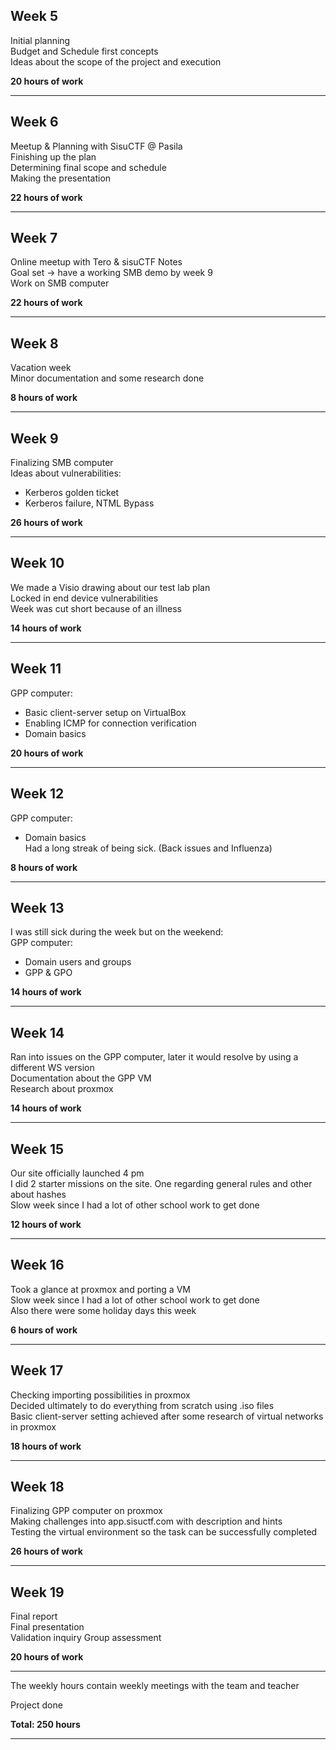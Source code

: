 ## Week 5
Initial planning  
Budget and Schedule first concepts  
Ideas about the scope of the project and execution  

**20 hours of work**

---

## Week 6
Meetup & Planning with SisuCTF @ Pasila  
Finishing up the plan  
Determining final scope and schedule  
Making the presentation  

**22 hours of work**

---

## Week 7
Online meetup with Tero & sisuCTF Notes  
Goal set -> have a working SMB demo by week 9  
Work on SMB computer  

**22 hours of work**

---

## Week 8
Vacation week  
Minor documentation and some research done  

**8 hours of work**

---

## Week 9
Finalizing SMB computer  
Ideas about vulnerabilities:  
- Kerberos golden ticket  
- Kerberos failure, NTML Bypass  

**26 hours of work**

---

## Week 10
We made a Visio drawing about our test lab plan  
Locked in end device vulnerabilities  
Week was cut short because of an illness  

**14 hours of work**

---

## Week 11
GPP computer:  
- Basic client-server setup on VirtualBox  
- Enabling ICMP for connection verification  
- Domain basics  

**20 hours of work**

---

## Week 12
GPP computer:  
- Domain basics  
Had a long streak of being sick. (Back issues and Influenza)  

**8 hours of work**

---

## Week 13
I was still sick during the week but on the weekend:  
GPP computer:  
- Domain users and groups  
- GPP & GPO  

**14 hours of work**

---

## Week 14
Ran into issues on the GPP computer, later it would resolve by using a different WS version  
Documentation about the GPP VM  
Research about proxmox  

**14 hours of work**

---

## Week 15
Our site officially launched 4 pm  
I did 2 starter missions on the site. One regarding general rules and other about hashes  
Slow week since I had a lot of other school work to get done  

**12 hours of work**

---

## Week 16
Took a glance at proxmox and porting a VM  
Slow week since I had a lot of other school work to get done  
Also there were some holiday days this week  

**6 hours of work**

---

## Week 17
Checking importing possibilities in proxmox  
Decided ultimately to do everything from scratch using .iso files  
Basic client-server setting achieved after some research of virtual networks in proxmox  

**18 hours of work**

---

## Week 18
Finalizing GPP computer on proxmox  
Making challenges into app.sisuctf.com with description and hints  
Testing the virtual environment so the task can be successfully completed  

**26 hours of work**

---

## Week 19
Final report  
Final presentation  
Validation inquiry
Group assessment  

**20 hours of work**

---
The weekly hours contain weekly meetings with the team and teacher

Project done

**Total: 250 hours**

---
